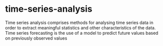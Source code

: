 # time-series-analysis
Time series analysis comprises methods for analysing time series data in order to extract meaningful statistics and other characteristics of the data. Time series forecasting is the use of a model to predict future values based on previously observed values
